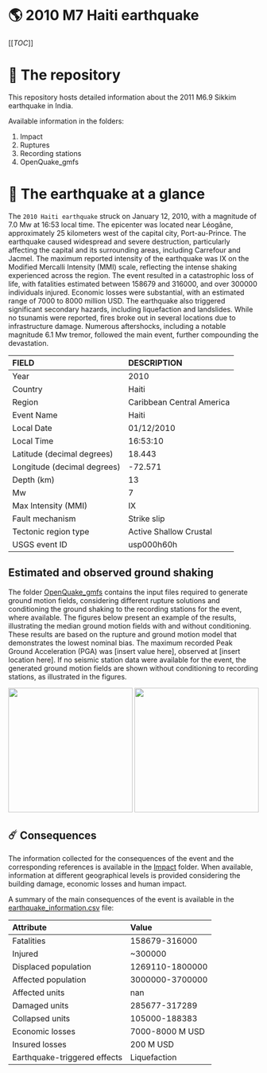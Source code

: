 # 🌎 2010 M7 Haiti earthquake
[[_TOC_]]

# 📂 The repository

This repository hosts detailed information about the 2011 M6.9 Sikkim earthquake in India.

Available information in the folders:

1. Impact
2. Ruptures
3. Recording stations
4. OpenQuake_gmfs


# 🚀 The earthquake at a glance 

The `2010 Haiti earthquake` struck on January 12, 2010, with a magnitude of 7.0 Mw at 16:53 local time. The epicenter was located near Léogâne, approximately 25 kilometers west of the capital city, Port-au-Prince. The earthquake caused widespread and severe destruction, particularly affecting the capital and its surrounding areas, including Carrefour and Jacmel. The maximum reported intensity of the earthquake was IX on the Modified Mercalli Intensity (MMI) scale, reflecting the intense shaking experienced across the region. The event resulted in a catastrophic loss of life, with fatalities estimated between 158679 and 316000, and over 300000 individuals injured. Economic losses were substantial, with an estimated range of 7000 to 8000 million USD. The earthquake also triggered significant secondary hazards, including liquefaction and landslides. While no tsunamis were reported, fires broke out in several locations due to infrastructure damage. Numerous aftershocks, including a notable magnitude 6.1 Mw tremor, followed the main event, further compounding the devastation.

| FIELD | DESCRIPTION |
|:-------|:-------------|
| Year | 2010 |
| Country | Haiti |
| Region | Caribbean Central America |
| Event Name | Haiti |
| Local Date | 01/12/2010 |
| Local Time | 16:53:10 |
| Latitude (decimal degrees) | 18.443 |
| Longitude (decimal degrees) | -72.571 |
| Depth (km) | 13 |
| Mw | 7 |
| Max Intensity (MMI) | IX |
| Fault mechanism | Strike slip |
| Tectonic region type | Active Shallow Crustal |
| USGS event ID | usp000h60h |

## Estimated and observed ground shaking

The folder [OpenQuake_gmfs](./OpenQuake_gmfs/) contains the input files required to generate ground motion fields, considering different rupture solutions and conditioning the ground shaking to the recording stations for the event, where available. The figures below present an example of the results, illustrating the median ground motion fields with and without conditioning. These results are based on the rupture and ground motion model that demonstrates the lowest nominal bias. The maximum recorded Peak Ground Acceleration (PGA) was [insert value here], observed at [insert location here]. If no seismic station data were available for the event, the generated ground motion fields are shown without conditioning to recording stations, as illustrated in the figures.

<img src="./4_OpenQuake_gmfs/median_gmf_stations_none.png" height="250">
<img src="./4_OpenQuake_gmfs/median_gmf_stations_seismic.png" height="250">

## ☄️ Consequences

The information collected for the consequences of the event and the corresponding references is available in the [Impact](./Impact) folder. When available, information at different geographical levels is provided considering the building damage, economic losses and human impact.

A summary of the main consequences of the event is available in the [earthquake_information.csv](./earthquake_information.csv) file:

| Attribute | Value |
|:-------|:-------------|
| Fatalities | 158679-316000 |
| Injured | ~300000 |
| Displaced population | 1269110-1800000 |
| Affected population | 3000000-3700000 |
| Affected units | nan |
| Damaged units | 285677-317289 |
| Collapsed units | 105000-188383 |
| Economic losses | 7000-8000 M USD |
| Insured losses | 200 M USD |
| Earthquake-triggered effects | Liquefaction |